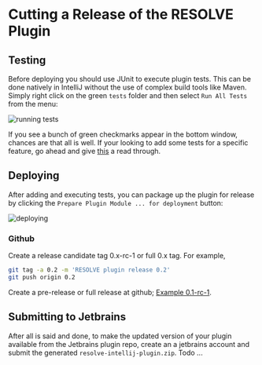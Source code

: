 # Cutting a Release of the RESOLVE Plugin

## Testing
Before deploying you should use JUnit to execute plugin tests. This can be done
natively in IntelliJ without the use of complex build tools like Maven.
Simply right click on the green `tests` folder and then select `Run All Tests`
from the menu:

![running tests](https://github.com/Welchd1/resolve-intellij-plugin/blob/master/doc/images/running-tests.png)

If you see a bunch of green checkmarks appear in the bottom window, chances are that all 
is well. If your looking to add some tests for a specific feature, go ahead and give 
[this](https://github.com/Welchd1/resolve-intellij-plugin/blob/master/doc/writing-tests.md) 
a read through.

## Deploying

After adding and executing tests, you can package up the plugin for release by clicking 
the `Prepare Plugin Module ... for deployment` button:

![deploying](https://github.com/Welchd1/resolve-intellij-plugin/blob/master/doc/images/deploying.png)

### Github

Create a release candidate tag 0.x-rc-1 or full 0.x tag. For example,

```bash
git tag -a 0.2 -m 'RESOLVE plugin release 0.2'
git push origin 0.2
```

Create a pre-release or full release at github; [Example 0.1-rc-1](https://github.com/Welchd1/resolve-intellij-plugin/blob/master/releases/tag/0.2-rc-1).

## Submitting to Jetbrains

After all is said and done, to make the updated version of your plugin
available from the Jetbrains plugin repo, create an a jetbrains account and
submit the generated `resolve-intellij-plugin.zip`. Todo ...

